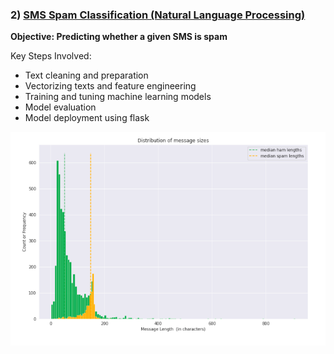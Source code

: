 ### 2) [SMS Spam Classification (Natural Language Processing)](https://github.com/holdmygithub/Data-Science/tree/master/NLP-SMS-Spam-Classification)
**Objective: Predicting whether a given SMS is spam**

Key Steps Involved:

- Text cleaning and preparation
- Vectorizing texts and feature engineering
- Training and tuning machine learning models
- Model evaluation
- Model deployment using flask

<img src='Images/sms_distribution.png'>
